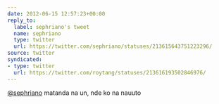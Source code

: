 ```yaml
---
date: 2012-06-15 12:57:23+00:00
reply_to:
  label: sephriano's tweet
  name: sephriano
  type: twitter
  url: https://twitter.com/sephriano/statuses/213615643751223296/
source: twitter
syndicated:
- type: twitter
  url: https://twitter.com/roytang/statuses/213616193502846976/
---
```


[@sephriano](https://twitter.com/sephriano/) matanda na un, nde ko na nauuto